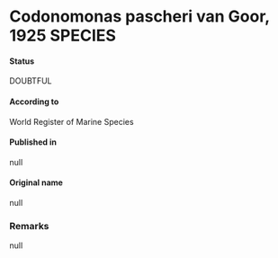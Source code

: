 Codonomonas pascheri van Goor, 1925 SPECIES
=======

#### Status
DOUBTFUL

#### According to
World Register of Marine Species

#### Published in
null

#### Original name
null

### Remarks
null